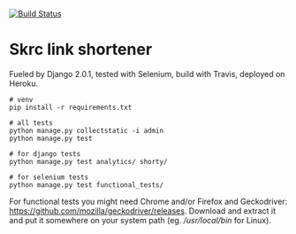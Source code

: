[![Build Status](https://travis-ci.org/TeGie/skrc-link-shortener.svg?branch=master)](https://travis-ci.org/TeGie/skrc-link-shortener)

# Skrc link shortener

Fueled by Django 2.0.1, tested with Selenium, build with Travis, deployed on Heroku.

    # venv
    pip install -r requirements.txt

    # all tests
    python manage.py collectstatic -i admin
    python manage.py test
    
    # for django tests
    python manage.py test analytics/ shorty/
    
    # for selenium tests
    python manage.py test functional_tests/
    
For functional tests you might need Chrome and/or Firefox and Geckodriver: https://github.com/mozilla/geckodriver/releases. 
Download and extract it and put it somewhere on your system path (eg. _/usr/local/bin_ for Linux).